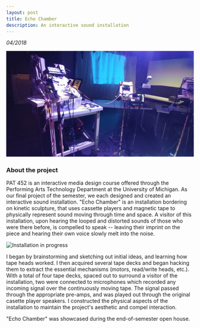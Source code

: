 ```yaml
---
layout: post
title: Echo Chamber
description: An interactive sound installation
---
```


*04/2018*

![Installation wide shot](/assets/images/echo_chamber_full.jpg)

### About the project ###

PAT 452 is an interactive media design course offered through the Performing Arts Technology Department at the University of Michigan. As our final project of the semester, we each designed and created an interactive sound installation. "Echo Chamber" is an installation bordering on kinetic sculpture, that uses cassette players and magnetic tape to physically represent sound moving through time and space. A visitor of this installation, upon hearing the looped and distorted sounds of those who were there before, is compelled to speak -- leaving their imprint on the piece and hearing their own voice slowly melt into the noise.

![Installation in progress](/assets/images/echo_chamber1.jpg)

I began by brainstorming and sketching out initial ideas, and learning how tape heads worked. I then acquired several tape decks and began hacking them to extract the essential mechanisms (motors, read/write heads, etc.). With a total of four tape decks, spaced out to surround a visitor of the installation, two were connected to microphones which recorded any incoming signal over the continuously moving tape. The signal passed through the appropriate pre-amps, and was played out through the original casette player speakers. I constructed the physical aspects of the installation to maintain the project's aesthetic and compel interaction. 

"Echo Chamber" was showcased during the end-of-semester open house.
